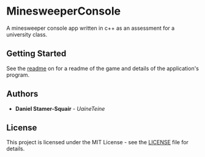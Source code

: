 # MinesweeperConsole

A minesweeper console app written in c++ as an assessment for a university class.

## Getting Started

See the [readme](readme.txt) on for a readme of the game and details of the application's program.

## Authors

* **Daniel Stamer-Squair** - *UaineTeine*

## License

This project is licensed under the MIT License - see the [LICENSE](LICENSE) file for details.